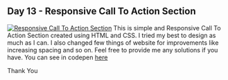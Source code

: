 ## Day 13 - Responsive Call To Action Section
[![Responsive Call To Action Section](https://i.postimg.cc/G200nq9n/image.png)](https://postimg.cc/Y4xD1N1d)
This is simple and Responsive Call To Action Section created using HTML and CSS. I tried my best to design as much as I can. I also changed few things of website for improvements like increasing spacing and so on. Feel free to provide me any solutions if you have. You can see in codepen [here](https://codepen.io/binamra/full/ExNWqVj)

Thank You
